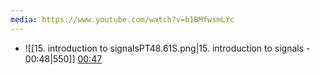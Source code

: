 ```yaml
---
media: https://www.youtube.com/watch?v=b1BMfwsmLYc
---
```


- ![[15. introduction to signalsPT48.61S.png|15. introduction to signals - 00:48|550]] [00:47](https://www.youtube.com/watch?v=b1BMfwsmLYc&t=48#t=47.61) 